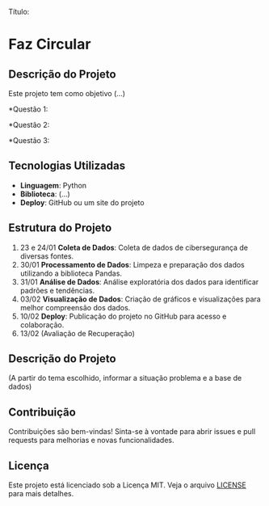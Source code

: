 Título:
# Faz Circular

## Descrição do Projeto

Este projeto tem como objetivo (...)

*Questão 1: 

*Questão 2:

*Questão 3:


## Tecnologias Utilizadas

- **Linguagem**: Python
- **Biblioteca**: (...)
- **Deploy**: GitHub ou um site do projeto

## Estrutura do Projeto

1. 23 e 24/01 **Coleta de Dados**: Coleta de dados de cibersegurança de diversas fontes.
2. 30/01 **Processamento de Dados**: Limpeza e preparação dos dados utilizando a biblioteca Pandas.
3. 31/01 **Análise de Dados**: Análise exploratória dos dados para identificar padrões e tendências.
4. 03/02 **Visualização de Dados**: Criação de gráficos e visualizações para melhor compreensão dos dados.
5. 10/02 **Deploy**: Publicação do projeto no GitHub para acesso e colaboração.
6. 13/02 (Avaliação de Recuperação)

## Descrição do Projeto
(A partir do tema escolhido, informar a situação problema e a base de dados)

## Contribuição

Contribuições são bem-vindas! Sinta-se à vontade para abrir issues e pull requests para melhorias e novas funcionalidades.

## Licença

Este projeto está licenciado sob a Licença MIT. Veja o arquivo [LICENSE](LICENSE) para mais detalhes.


